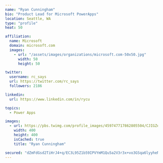 ```yaml
---
name: "Ryan Cunningham"
bio: "Product Lead for Microsoft PowerApps"
location: Seattle, WA
type: "profile"
heat: 50

affiliation:
  name: Microsoft
  domain: microsoft.com
  images:
    - url: "/assets/images/organizations/microsoft.com-50x50.jpg"
      width: 50
      height: 50

twitter:
  username: rc_says
  url: https://twitter.com/rc_says
  followers: 2186

linkedin:
  url: https://www.linkedin.com/in/rycu

topics:
  - Power Apps

images:
  - url: https://pbs.twimg.com/profile_images/459747717862805504/CJIGZejd_400x400.png
    width: 400
    height: 400
    isCached: true
    title: "Ryan Cunningham"

secured: "dZmFdGsd2TiHrJ4+q/EC3L95Z1b59IPVYmM1Qu5a2V3r3x+vo3GSqa6lyyheNKPmJVgVL305J1ISww8SftiLnwbo4tdeSNcyQnYvaK7rgKW48vbDz4dalGhJiyLDExA1a//udtOsgCEF/Hwgl6cRU8nwkQ3AW/3PvXrtVj3yM7Td1KiBmMIZFoWmpSFE/DO57rO0YIyKQhioGCsPZtNIWTDhaI8sIzloe9AYWywv3vk+OqhuUuVqgTaHuVSkomEvD1Cxq4PxwGhWoHYWXjKh/KSz5O0l1dBWdi9NZUfV7N/4Ikl44kLSPNBQCa8JBTbE5buAXoLv+70MCeWJQ68u+KcbBg8zK714MuoH4De0q1hbFRZKNtuLMKKME/7+VWQ8n84CWlI03XhxIXju/URnoBkxeJuNwtUjHE19wYdRq6c=;vMhIsU0nuG0/L/LJsSJxLg=="
---
```


